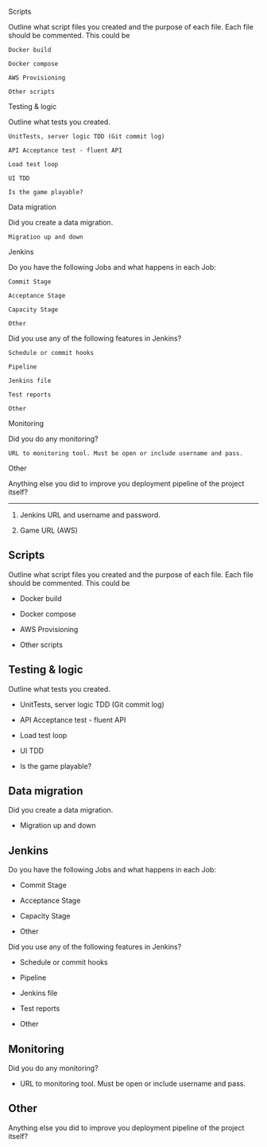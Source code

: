 Scripts

Outline what script files you created and the purpose of each file. Each file should be commented. This could be

    Docker build

    Docker compose

    AWS Provisioning

    Other scripts

Testing & logic

Outline what tests you created.

    UnitTests, server logic TDD (Git commit log)

    API Acceptance test - fluent API

    Load test loop

    UI TDD

    Is the game playable?

Data migration

Did you create a data migration.

    Migration up and down

Jenkins

Do you have the following Jobs and what happens in each Job:

    Commit Stage

    Acceptance Stage

    Capacity Stage

    Other

Did you use any of the following features in Jenkins?

    Schedule or commit hooks

    Pipeline

    Jenkins file

    Test reports

    Other

Monitoring

Did you do any monitoring?

    URL to monitoring tool. Must be open or include username and pass.

Other

Anything else you did to improve you deployment pipeline of the project itself?

 

----

1. Jenkins URL and username and password.

2. Game URL (AWS)


## Scripts

Outline what script files you created and the purpose of each file. Each file should be commented. This could be

- Docker build

- Docker compose

- AWS Provisioning 

- Other scripts


## Testing & logic

Outline what tests you created.

- UnitTests, server logic TDD (Git commit log)

- API Acceptance test - fluent API

- Load test loop

- UI TDD

- Is the game playable?


## Data migration

Did you create a data migration.

- Migration up and down


## Jenkins

Do you have the following Jobs and what happens in each Job:

- Commit Stage

- Acceptance Stage

- Capacity Stage

- Other


Did you use any of the following features in Jenkins?

- Schedule or commit hooks

- Pipeline

- Jenkins file

- Test reports

- Other


## Monitoring

Did you do any monitoring?

- URL to monitoring tool. Must be open or include username and pass.


## Other

Anything else you did to improve you deployment pipeline of the project itself?